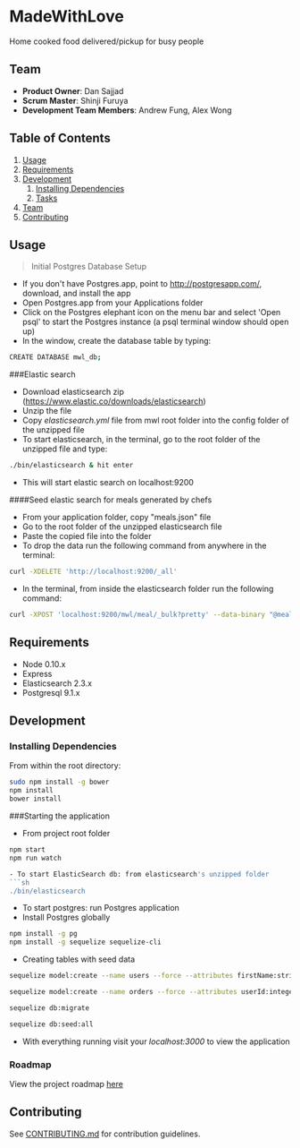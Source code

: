 # MadeWithLove
Home cooked food delivered/pickup for busy people

## Team

  - __Product Owner__: Dan Sajjad
  - __Scrum Master__: Shinji Furuya
  - __Development Team Members__: Andrew Fung, Alex Wong

## Table of Contents

1. [Usage](#Usage)
1. [Requirements](#requirements)
1. [Development](#development)
    1. [Installing Dependencies](#installing-dependencies)
    1. [Tasks](#tasks)
1. [Team](#team)
1. [Contributing](#contributing)

## Usage

> Initial Postgres Database Setup

- If you don't have Postgres.app, point to http://postgresapp.com/, download,
and install the app
- Open Postgres.app from your Applications folder
- Click on the Postgres elephant icon on the menu bar and select 'Open psql'
to start the Postgres instance (a psql terminal window should open up)
- In the window, create the database table by typing:
```sh
CREATE DATABASE mwl_db;
```

###Elastic search
- Download elasticsearch zip (https://www.elastic.co/downloads/elasticsearch)
- Unzip the file
- Copy *elasticsearch.yml* file from mwl root folder into the config folder of the unzipped file
- To start elasticsearch, in the terminal, go to the root folder of the unzipped file and type: 
```sh
./bin/elasticsearch & hit enter
```
- This will start elastic search on localhost:9200 

####Seed elastic search for meals generated by chefs
- From your application folder, copy "meals.json" file
- Go to the root folder of the unzipped elasticsearch file
- Paste the copied file into the folder
- To drop the data run the following command from anywhere in the terminal:  
```sh
curl -XDELETE 'http://localhost:9200/_all'
```
- In the terminal, from inside the elasticsearch folder run the following command: 
```sh
curl -XPOST 'localhost:9200/mwl/meal/_bulk?pretty' --data-binary "@meals.json";
```

## Requirements

- Node 0.10.x
- Express
- Elasticsearch 2.3.x
- Postgresql 9.1.x

## Development

### Installing Dependencies

From within the root directory:

```sh
sudo npm install -g bower
npm install
bower install
```

###Starting the application

- From project root folder
```sh
npm start
npm run watch

- To start ElasticSearch db: from elasticsearch's unzipped folder
```sh
./bin/elasticsearch
```
- To start postgres: run Postgres application 
- Install Postgres globally
```sh
npm install -g pg
npm install -g sequelize sequelize-cli
```
- Creating tables with seed data
```sh
sequelize model:create --name users --force --attributes firstName:string,lastName:string,email:string,description:string,phone:string,password:string,address:string,zip:string,profile:string,chef:boolean,numOrders:integer,avgRating:float,stripe:string
```
```sh
sequelize model:create --name orders --force --attributes userId:integer,chefId:integer,mealId:string,food:string,cuisine:string,description:string,quantity:integer,price:float,userAddress:string,orderDate:date,rating:float,review:string,image:string
```
```sh
sequelize db:migrate
```
```sh
sequelize db:seed:all
```
- With everything running visit your *localhost:3000* to view the application

### Roadmap

View the project roadmap [here](LINK_TO_PROJECT_ISSUES)


## Contributing

See [CONTRIBUTING.md](CONTRIBUTING.md) for contribution guidelines.

